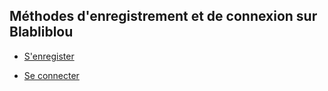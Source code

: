 ## Méthodes d'enregistrement et de connexion sur Blabliblou

- [S'enregister](/guide/auth/signIn.md)

- [Se connecter](/guide/auth/login.md)
